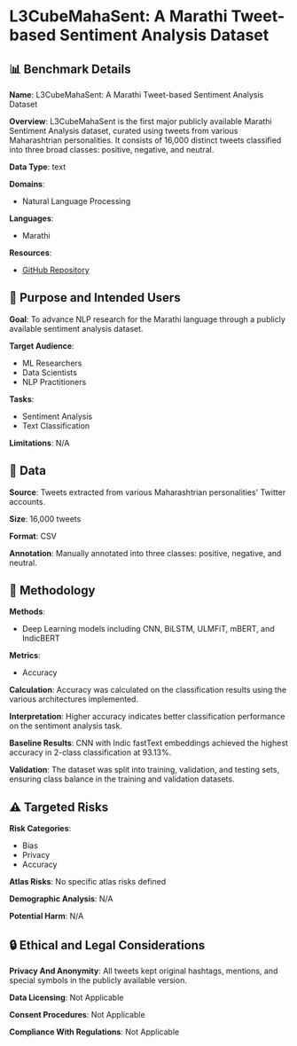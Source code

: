# L3CubeMahaSent: A Marathi Tweet-based Sentiment Analysis Dataset

## 📊 Benchmark Details

**Name**: L3CubeMahaSent: A Marathi Tweet-based Sentiment Analysis Dataset

**Overview**: L3CubeMahaSent is the first major publicly available Marathi Sentiment Analysis dataset, curated using tweets from various Maharashtrian personalities. It consists of 16,000 distinct tweets classified into three broad classes: positive, negative, and neutral.

**Data Type**: text

**Domains**:
- Natural Language Processing

**Languages**:
- Marathi

**Resources**:
- [GitHub Repository](https://github.com/l3cube-pune/MarathiNLPar)

## 🎯 Purpose and Intended Users

**Goal**: To advance NLP research for the Marathi language through a publicly available sentiment analysis dataset.

**Target Audience**:
- ML Researchers
- Data Scientists
- NLP Practitioners

**Tasks**:
- Sentiment Analysis
- Text Classification

**Limitations**: N/A

## 💾 Data

**Source**: Tweets extracted from various Maharashtrian personalities' Twitter accounts.

**Size**: 16,000 tweets

**Format**: CSV

**Annotation**: Manually annotated into three classes: positive, negative, and neutral.

## 🔬 Methodology

**Methods**:
- Deep Learning models including CNN, BiLSTM, ULMFiT, mBERT, and IndicBERT

**Metrics**:
- Accuracy

**Calculation**: Accuracy was calculated on the classification results using the various architectures implemented.

**Interpretation**: Higher accuracy indicates better classification performance on the sentiment analysis task.

**Baseline Results**: CNN with Indic fastText embeddings achieved the highest accuracy in 2-class classification at 93.13%.

**Validation**: The dataset was split into training, validation, and testing sets, ensuring class balance in the training and validation datasets.

## ⚠️ Targeted Risks

**Risk Categories**:
- Bias
- Privacy
- Accuracy

**Atlas Risks**:
No specific atlas risks defined

**Demographic Analysis**: N/A

**Potential Harm**: N/A

## 🔒 Ethical and Legal Considerations

**Privacy And Anonymity**: All tweets kept original hashtags, mentions, and special symbols in the publicly available version.

**Data Licensing**: Not Applicable

**Consent Procedures**: Not Applicable

**Compliance With Regulations**: Not Applicable
